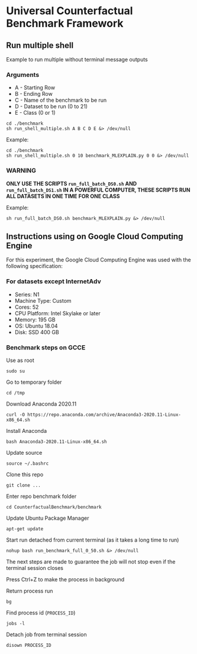 # Universal Counterfactual Benchmark Framework

## Run multiple shell
Example to run multiple without terminal message outputs
### Arguments
* A - Starting Row 
* B - Ending Row
* C - Name of the benchmark to be run
* D - Dataset to be run (0 to 21)
* E - Class (0 or 1)
```shell script
cd ./benchmark
sh run_shell_multiple.sh A B C D E &> /dev/null
```

Example:
```shell script
cd ./benchmark
sh run_shell_multiple.sh 0 10 benchmark_MLEXPLAIN.py 0 0 &> /dev/null
```

### WARNING

**ONLY USE THE SCRIPTS `run_full_batch_DS0.sh` AND `run_full_batch_DS1.sh` IN A POWERFUL COMPUTER, THESE SCRIPTS RUN ALL DATASETS IN ONE TIME FOR ONE CLASS**

Example:
```shell script
sh run_full_batch_DS0.sh benchmark_MLEXPLAIN.py &> /dev/null
```

## Instructions using on Google Cloud Computing Engine
For this experiment, the Google Cloud Computing Engine was used with the following specification:
### For datasets except InternetAdv
* Series: N1
* Machine Type: Custom
* Cores: 52
* CPU Platform: Intel Skylake or later
* Memory: 195 GB
* OS: Ubuntu 18.04
* Disk: SSD 400 GB

### Benchmark steps on GCCE

Use as root
```shell script
sudo su
```

Go to temporary folder
```shell script
cd /tmp
```

Download Anaconda 2020.11
```shell script
curl -O https://repo.anaconda.com/archive/Anaconda3-2020.11-Linux-x86_64.sh
```

Install Anaconda
```shell script
bash Anaconda3-2020.11-Linux-x86_64.sh
```

Update source
```shell script
source ~/.bashrc
```

Clone this repo
```shell script
git clone ...
```

Enter repo benchmark folder
```shell script
cd CounterfactualBenchmark/benchmark
```

Update Ubuntu Package Manager
```shell script
apt-get update
```

Start run detached from current terminal (as it takes a long time to run)
```shell script
nohup bash run_benchmark_full_0_50.sh &> /dev/null
```

The next steps are made to guarantee the job will not stop even if the terminal session closes

Press Ctrl+Z to make the process in background

Return process run
```shell script
bg
```

Find process id (`PROCESS_ID`)
```shell script
jobs -l
```

Detach job from terminal session
```shell script
disown PROCESS_ID
```